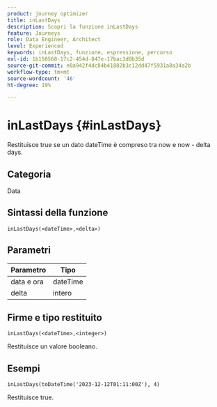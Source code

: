 ```yaml
---
product: journey optimizer
title: inLastDays
description: Scopri la funzione inLastDays
feature: Journeys
role: Data Engineer, Architect
level: Experienced
keywords: inLastDays, funzione, espressione, percorso
exl-id: 1b150568-17c2-454d-847e-17bac3d0b35d
source-git-commit: e0a942f4dc84b41882b3c12dd47f5931a8a34a2b
workflow-type: tm+mt
source-wordcount: '46'
ht-degree: 19%

---
```


# inLastDays {#inLastDays}

Restituisce true se un dato dateTime è compreso tra now e now - delta days.

## Categoria

Data

## Sintassi della funzione

`inLastDays(<dateTime>,<delta>)`

## Parametri

| Parametro | Tipo |
|-----------|------------------|
| data e ora | dateTime |
| delta | intero |

## Firme e tipo restituito

`inLastDays(<dateTime>,<integer>)`

Restituisce un valore booleano.

## Esempi

`inLastDays(toDateTime('2023-12-12T01:11:00Z'), 4)`

Restituisce true.
